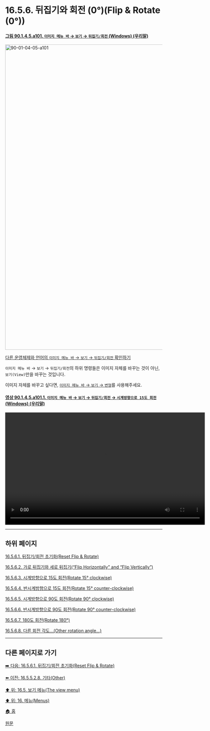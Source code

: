 # 16.5.6. 뒤집기와 회전 (0°)(Flip & Rotate (0°))

<a id="90-01-04-05-a101"></a>

#### [그림 90.1.4.5.a101. `이미지 메뉴 바` → `보기` → `뒤집기/회전` (Windows) (우리말)](./90-01-04-05-flip_n_rotate.md#90-01-04-05-a101)
<img width="724" height="979" alt="90-01-04-05-a101" src="https://github.com/user-attachments/assets/6e7f4aa7-9768-46e0-ae0f-d395a03f36b8" />

[다른 운영체제와 언어의 `이미지 메뉴 바` → `보기` → `뒤집기/회전` 확인하기](./90-01-04-02-show_all.md#90-01-04-05-a102)

`이미지 메뉴 바` → `보기` → `뒤집기/회전`의 하위 명령들은 이미지 자체를 바꾸는 것이 아닌, `보기(View)`만을 바꾸는 것입니다.

이미지 자체를 바꾸고 싶다면, [`이미지 메뉴 바` → `보기` → `변형`](./16-06-14-transform.md)를 사용해주세요.

<a id="90-01-04-05-a101-01"></a>

#### [영상 90.1.4.5.a101.1. `이미지 메뉴 바` → `보기` → `뒤집기/회전` → `시계방향으로 15도 회전` (Windows) (우리말)](./90-01-04-05-flip_n_rotate.md#90-01-04-05-a101-01)
<video controls="controls" width="640" height="360" src="https://github.com/user-attachments/assets/11367e91-73e2-4217-9fea-258873beea46"></video>

***

## 하위 페이지

[16.5.6.1. 뒤집기/회전 초기화(Reset Flip & Rotate)](./16-05-06-01-reset_flip_n_rotate.md)

[16.5.6.2. 가로 뒤집기와 세로 뒤집기(“Flip Horizontally” and “Flip Vertically”)](./16-05-06-02-flip_horizontally_n_flip_vertically.md)

[16.5.6.3. 시계방향으로 15도 회전(Rotate 15° clockwise)](./16-05-06-03-rotate_15_clockwise.md)

[16.5.6.4. 반시계방향으로 15도 회전(Rotate 15° counter-clockwise)](./16-05-06-04-rotate_15_counter_clockwise.md)

[16.5.6.5. 시계방향으로 90도 회전(Rotate 90° clockwise)](./16-05-06-05-rotate_90_clockwise.md)

[16.5.6.6. 반시계방향으로 90도 회전(Rotate 90° counter-clockwise)](./16-05-06-06-rotate_90_counter_clockwise.md)

[16.5.6.7. 180도 회전(Rotate 180°)](./16-05-06-07-rotate_180.md)

[16.5.6.8. 다른 회전 각도…(Other rotation angle…)](./16-05-06-08-other_rotation_angle.md)

***

## 다른 페이지로 가기

[➡️ 다음: 16.5.6.1. 뒤집기/회전 초기화(Reset Flip & Rotate)](./16-05-06-01-reset_flip_n_rotate.md)

[⬅️ 이전: 16.5.5.2.8. 기타(Other)](./16-05-05-02-08-other.md)

[⬆️ 위: 16.5. 보기 메뉴(The view menu)](./16-05-00-the-view-menu.md)

[⬆️ 위: 16. 메뉴(Menus)](./16-00-menus.md)

[🏠 홈](./00-home.md)

[원문](https://docs.gimp.org/2.10/ko/gimp-view-flip-rotate.html)